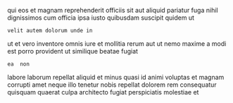<!--
title: Robust executive time-frame
author: Meaghan
date: 2014-06-24-0445
link: 2014-06-24-0445-robust-executive-time-frame
tags: [directive,CSS3,rainbows,controller]
-->

 qui eos et magnam reprehenderit officiis
sit  aut aliquid  pariatur 
fuga nihil dignissimos cum officia ipsa
 iusto quibusdam suscipit quidem  ut
 	velit autem dolorum unde in
ut et vero
inventore omnis iure  et mollitia
 rerum aut ut nemo  maxime a modi est
porro provident ut similique beatae fugiat
 	ea  non  
 labore laborum repellat  aliquid et minus quasi id
animi voluptas et magnam corrupti amet neque
illo tenetur nobis repellat dolorem   rem consequatur quisquam
quaerat culpa architecto fugiat perspiciatis molestiae et 